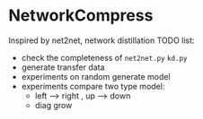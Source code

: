 # NetworkCompress

Inspired by net2net, network distillation
TODO list:
- check the completeness of `net2net.py` `kd.py`  
- generate transfer data 
- experiments on random generate model
- experiments compare two type model:
	- left --> right , up --> down
	- diag grow
